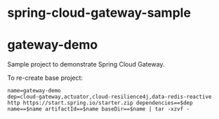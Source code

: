 # spring-cloud-gateway-sample

# gateway-demo

Sample project to demonstrate Spring Cloud Gateway.

To re-create base project:
```
name=gateway-demo
dep=cloud-gateway,actuator,cloud-resilience4j,data-redis-reactive
http https://start.spring.io/starter.zip dependencies==$dep name==$name artifactId==$name baseDir==$name | tar -xzvf -
```
